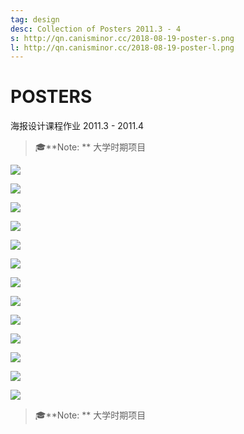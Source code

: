 ```yaml
---
tag: design
desc: Collection of Posters 2011.3 - 4
s: http://qn.canisminor.cc/2018-08-19-poster-s.png
l: http://qn.canisminor.cc/2018-08-19-poster-l.png
---
```


# POSTERS

海报设计课程作业 2011.3 - 2011.4

> 🎓**Note: ** 大学时期项目

![](http://qn.canisminor.cc/posters-1.png)

![](http://qn.canisminor.cc/posters-2.png)

![](http://qn.canisminor.cc/posters-3.png)

![](http://qn.canisminor.cc/posters-4.png)

![](http://qn.canisminor.cc/posters-5.png)

![](http://qn.canisminor.cc/posters-6.png)

![](http://qn.canisminor.cc/posters-7.png)

![](http://qn.canisminor.cc/posters-8.png)

![](http://qn.canisminor.cc/posters-9.png)

![](http://qn.canisminor.cc/posters-10.png)

![](http://qn.canisminor.cc/posters-11.png)

![](http://qn.canisminor.cc/posters-12.png)

![](http://qn.canisminor.cc/posters-13.png)

> 🎓**Note: ** 大学时期项目
